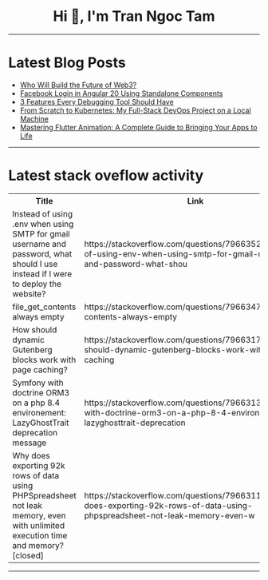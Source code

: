 <h1 align="center">Hi 👋, I'm Tran Ngoc Tam</h1>

---

# Latest Blog Posts 
<!-- BLOG-POST-LIST:START -->
- [Who Will Build the Future of Web3?](https://dev.to/martin_call/who-will-build-the-future-of-web3-i8d)
- [Facebook Login in Angular 20 Using Standalone Components](https://dev.to/djamware_tutorial_eba1a61/facebook-login-in-angular-20-using-standalone-components-2m57)
- [3 Features Every Debugging Tool Should Have](https://dev.to/tomjohnson3/3-features-every-debugging-tool-should-have-1kag)
- [From Scratch to Kubernetes: My Full-Stack DevOps Project on a Local Machine](https://dev.to/david_oyewole/from-scratch-to-kubernetes-my-full-stack-devops-project-on-a-local-machine-1143)
- [Mastering Flutter Animation: A Complete Guide to Bringing Your Apps to Life](https://dev.to/kalana250/mastering-flutter-animation-a-complete-guide-to-bringing-your-apps-to-life-4oe9)
<!-- BLOG-POST-LIST:END -->

---

# Latest stack oveflow activity
<table>
  <tr><th>Title</th><th>Link</th></tr>
  <!-- STACKOVERFLOW:START --><tr><td>Instead of using .env when using SMTP for gmail username and password, what should I use instead if I were to deploy the website?</td><td>https://stackoverflow.com/questions/79663525/instead-of-using-env-when-using-smtp-for-gmail-username-and-password-what-shou</td></tr><tr><td>file_get_contents always empty</td><td>https://stackoverflow.com/questions/79663473/file-get-contents-always-empty</td></tr><tr><td>How should dynamic Gutenberg blocks work with page caching?</td><td>https://stackoverflow.com/questions/79663177/how-should-dynamic-gutenberg-blocks-work-with-page-caching</td></tr><tr><td>Symfony with doctrine ORM3 on a php 8.4 environement: LazyGhostTrait deprecation message</td><td>https://stackoverflow.com/questions/79663137/symfony-with-doctrine-orm3-on-a-php-8-4-environement-lazyghosttrait-deprecation</td></tr><tr><td>Why does exporting 92k rows of data using PHPSpreadsheet not leak memory, even with unlimited execution time and memory? [closed]</td><td>https://stackoverflow.com/questions/79663117/why-does-exporting-92k-rows-of-data-using-phpspreadsheet-not-leak-memory-even-w</td></tr><!-- STACKOVERFLOW:END -->
</table>

---


